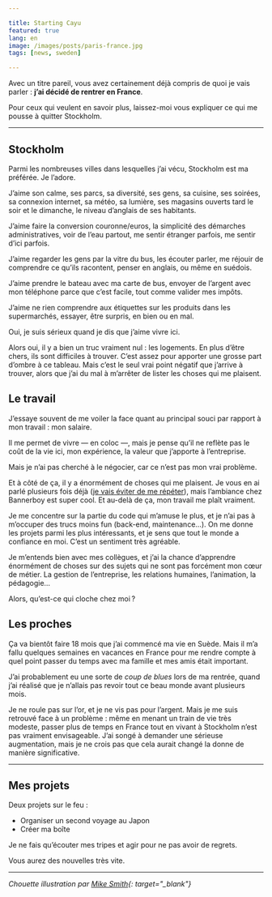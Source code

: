 ```yaml
---

title: Starting Cayu
featured: true
lang: en
image: /images/posts/paris-france.jpg
tags: [news, sweden]

---
```


Avec un titre pareil, vous avez certainement déjà compris de quoi je vais parler : **j’ai décidé de rentrer en France**.

Pour ceux qui veulent en savoir plus, laissez-moi vous expliquer ce qui me pousse à quitter Stockholm.

____

## Stockholm

Parmi les nombreuses villes dans lesquelles j’ai vécu, Stockholm est ma préférée. Je l’adore.

J’aime son calme, ses parcs, sa diversité, ses gens, sa cuisine, ses soirées, sa connexion internet, sa météo, sa lumière, ses magasins ouverts tard le soir et le dimanche, le niveau d’anglais de ses habitants.

J’aime faire la conversion couronne/euros, la simplicité des démarches administratives, voir de l’eau partout, me sentir étranger parfois, me sentir d’ici parfois.

J’aime regarder les gens par la vitre du bus, les écouter parler, me réjouir de comprendre ce qu’ils racontent, penser en anglais, ou même en suédois.

J’aime prendre le bateau avec ma carte de bus, envoyer de l’argent avec mon téléphone parce que c’est facile, tout comme valider mes impôts.

J’aime ne rien comprendre aux étiquettes sur les produits dans les supermarchés, essayer, être surpris, en bien ou en mal.

Oui, je suis sérieux quand je dis que j’aime vivre ici.

Alors oui, il y a bien un truc vraiment nul : les logements. En plus d’être chers, ils sont difficiles à trouver. C’est assez pour apporter une grosse part d’ombre à ce tableau. Mais c’est le seul vrai point négatif que j’arrive à trouver, alors que j’ai du mal à m’arrêter de lister les choses qui me plaisent.

## Le travail

J’essaye souvent de me voiler la face quant au principal souci par rapport à mon travail : mon salaire. 

Il me permet de vivre — en coloc —, mais je pense qu’il ne reflète pas le coût de la vie ici, mon expérience, la valeur que j’apporte à l’entreprise. 

Mais je n’ai pas cherché à le négocier, car ce n’est pas mon vrai problème.

Et à côté de ça, il y a énormément de choses qui me plaisent. Je vous en ai parlé plusieurs fois déjà ([je vais éviter de me répéter](http://axelrock.fr/6-mois-en-suede/)), mais l’ambiance chez Bannerboy est super cool. Et au-delà de ça, mon travail me plaît vraiment.

Je me concentre sur la partie du code qui m’amuse le plus, et je n’ai pas à m’occuper des trucs moins fun (back-end, maintenance...). On me donne les projets parmi les plus intéressants, et je sens que tout le monde a confiance en moi. C’est un sentiment très agréable.

Je m’entends bien avec mes collègues, et j’ai la chance d’apprendre énormément de choses sur des sujets qui ne sont pas forcément mon cœur de métier. La gestion de l’entreprise, les relations humaines, l’animation, la pédagogie...

Alors, qu’est-ce qui cloche chez moi ?

## Les proches

Ça va bientôt faire 18 mois que j’ai commencé ma vie en Suède. Mais il m’a fallu quelques semaines en vacances en France pour me rendre compte à quel point passer du temps avec ma famille et mes amis était important.

J’ai probablement eu une sorte de *coup de blues* lors de ma rentrée, quand j’ai réalisé que je n’allais pas revoir tout ce beau monde avant plusieurs mois.

Je ne roule pas sur l’or, et je ne vis pas pour l’argent. Mais je me suis retrouvé face à un problème : même en menant un train de vie très modeste, passer plus de temps en France tout en vivant à Stockholm n’est pas vraiment envisageable. J’ai songé à demander une sérieuse augmentation, mais je ne crois pas que cela aurait changé la donne de manière significative.

____

## Mes projets

Deux projets sur le feu :

- Organiser un second voyage au Japon
- Créer ma boîte

Je ne fais qu’écouter mes tripes et agir pour ne pas avoir de regrets.

Vous aurez des nouvelles très vite.

___

*Chouette illustration par [Mike Smith](https://dribbble.com/shots/1261538-Keep-the-change-ya-filthy-animal){: target="_blank"}*